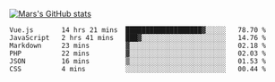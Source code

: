 [![Mars's GitHub stats](https://github-readme-stats.vercel.app/api?username=unbrain)](https://github.com/unbrain/github-readme-stats)

<!--START_SECTION:waka-->

```text
Vue.js       14 hrs 21 mins  ███████████████████▓░░░░░   78.70 %
JavaScript   2 hrs 41 mins   ███▓░░░░░░░░░░░░░░░░░░░░░   14.76 %
Markdown     23 mins         ▓░░░░░░░░░░░░░░░░░░░░░░░░   02.18 %
PHP          22 mins         ▓░░░░░░░░░░░░░░░░░░░░░░░░   02.03 %
JSON         16 mins         ▒░░░░░░░░░░░░░░░░░░░░░░░░   01.53 %
CSS          4 mins          ░░░░░░░░░░░░░░░░░░░░░░░░░   00.44 %
```

<!--END_SECTION:waka-->
